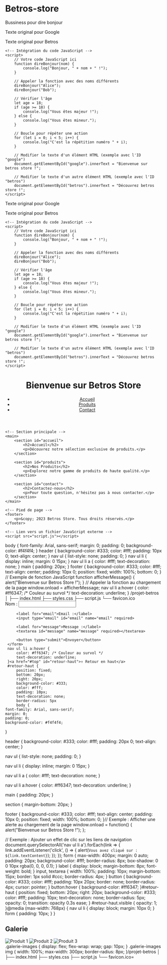 # Betros-store
Bussiness 
pour dire bonjour
<!DOCTYPE html>
<html lang="fr">
<head>
    <meta charset="UTF-8">
    <meta name="viewport" content="width=device-width, initial-scale=1.0">
    <title>Mon Projet JavaScript</title>
</head>
<body>
    <!-- Éléments HTML à modifier avec JavaScript -->
    <p id="google">Texte original pour Google</p>
    <p id="betros">Texte original pour Betros</p>

    <!-- Intégration du code JavaScript -->
    <script>
        // Votre code JavaScript ici
        function direBonjour(nom) {
            console.log("Bonjour, " + nom + " !");
        }

        // Appeler la fonction avec des noms différents
        direBonjour("Alice");
        direBonjour("Bob");

        // Vérifier l'âge
        let age = 18;
        if (age >= 18) {
            console.log("Vous êtes majeur !");
        } else {
            console.log("Vous êtes mineur.");
        }

        // Boucle pour répéter une action
        for (let i = 0; i < 5; i++) {
            console.log("C'est la répétition numéro " + i);
        }

        // Modifier le texte d'un élément HTML (exemple avec l'ID "google")
        document.getElementById("google").innerText = "Bienvenue sur betros store !";

        // Modifier le texte d'un autre élément HTML (exemple avec l'ID "betros")
        document.getElementById("betros").innerText = "Découvrez betros store !";
    </script>
</body>
</html><!DOCTYPE html>
<html lang="fr">
<head>
    <meta charset="UTF-8">
    <meta name="viewport" content="width=device-width, initial-scale=1.0">
    <title>Mon Projet JavaScript</title>
</head>
<body>
    <!-- Éléments HTML à modifier avec JavaScript -->
    <p id="google">Texte original pour Google</p>
    <p id="betros">Texte original pour Betros</p>

    <!-- Intégration du code JavaScript -->
    <script>
        // Votre code JavaScript ici
        function direBonjour(nom) {
            console.log("Bonjour, " + nom + " !");
        }

        // Appeler la fonction avec des noms différents
        direBonjour("Alice");
        direBonjour("Bob");

        // Vérifier l'âge
        let age = 18;
        if (age >= 18) {
            console.log("Vous êtes majeur !");
        } else {
            console.log("Vous êtes mineur.");
        }

        // Boucle pour répéter une action
        for (let i = 0; i < 5; i++) {
            console.log("C'est la répétition numéro " + i);
        }

        // Modifier le texte d'un élément HTML (exemple avec l'ID "google")
        document.getElementById("google").innerText = "Bienvenue sur betros store !";

        // Modifier le texte d'un autre élément HTML (exemple avec l'ID "betros")
        document.getElementById("betros").innerText = "Découvrez betros store !";
    </script>
</body>
</html>
<!DOCTYPE html>
<html lang="fr">
<head>
    <meta charset="UTF-8">
    <meta name="viewport" content="width=device-width, initial-scale=1.0">
    <meta name="description" content="Description professionnelle de votre site web.">
    <meta name="keywords" content="HTML, CSS, JavaScript, Betros, Store">
    <meta name="author" content="Votre Nom">
    <title>Betros Store - Votre Boutique en Ligne</title>
    <!-- Lien vers une feuille de style CSS externe -->
    <link rel="stylesheet" href="styles.css">
    <!-- Lien vers une icône de site (favicon) -->
    <link rel="icon" href="favicon.ico" type="image/x-icon">
</head>
<body>
    <!-- En-tête de la page -->
    <header>
        <h1>Bienvenue sur Betros Store</h1>
        <nav>
            <ul>
                <li><a href="#accueil">Accueil</a></li>
                <li><a href="#produits">Produits</a></li>
                <li><a href="#contact">Contact</a></li>
            </ul>
        </nav>
    </header>

    <!-- Section principale -->
    <main>
        <section id="accueil">
            <h2>Accueil</h2>
            <p>Découvrez notre sélection exclusive de produits.</p>
        </section>

        <section id="produits">
            <h2>Nos Produits</h2>
            <p>Explorez notre gamme de produits de haute qualité.</p>
        </section>

        <section id="contact">
            <h2>Contactez-nous</h2>
            <p>Pour toute question, n'hésitez pas à nous contacter.</p>
        </section>
    </main>

    <!-- Pied de page -->
    <footer>
        <p>&copy; 2023 Betros Store. Tous droits réservés.</p>
    </footer>

    <!-- Lien vers un fichier JavaScript externe -->
    <script src="script.js"></script>
</body>
</html>
body {
       font-family: Arial, sans-serif;
       margin: 0;
       padding: 0;
       background-color: #f4f4f4;
   }
   header {
       background-color: #333;
       color: #fff;
       padding: 10px 0;
       text-align: center;
   }
   nav ul {
       list-style: none;
       padding: 0;
   }
   nav ul li {
       display: inline;
       margin: 0 15px;
   }
   nav ul li a {
       color: #fff;
       text-decoration: none;
   }
   main {
       padding: 20px;
   }
   footer {
       background-color: #333;
       color: #fff;
       text-align: center;
       padding: 10px 0;
       position: fixed;
       width: 100%;
       bottom: 0;
   }
   // Exemple de fonction JavaScript
   function afficherMessage() {
       alert("Bienvenue sur Betros Store !");
   }
   // Appeler la fonction au chargement de la page
   window.onload = afficherMessage;
   nav ul li a:hover {
         color: #ff6347; /* Couleur au survol */
         text-decoration: underline;
     }
     /projet-betros
│
├── index.html
├── styles.css
├── script.js
└── favicon.ico
<form action="/envoyer" method="post">
         <label for="nom">Nom :</label>
         <input type="text" id="nom" name="nom" required>
         
         <label for="email">Email :</label>
         <input type="email" id="email" name="email" required>
         
         <label for="message">Message :</label>
         <textarea id="message" name="message" required></textarea>
         
         <button type="submit">Envoyer</button>
     </form>
     nav ul li a:hover {
         color: #ff6347; /* Couleur au survol */
         text-decoration: underline;
     }<a href="#top" id="retour-haut">↑ Retour en haut</a>
     #retour-haut {
         position: fixed;
         bottom: 20px;
         right: 20px;
         background-color: #333;
         color: #fff;
         padding: 10px;
         text-decoration: none;
         border-radius: 5px
         body {
    font-family: Arial, sans-serif;
    margin: 0;
    padding: 0;
    background-color: #f4f4f4;
}

header {
    background-color: #333;
    color: #fff;
    padding: 20px 0;
    text-align: center;
}

nav ul {
    list-style: none;
    padding: 0;
}

nav ul li {
    display: inline;
    margin: 0 15px;
}

nav ul li a {
    color: #fff;
    text-decoration: none;
}

nav ul li a:hover {
    color: #ff6347;
    text-decoration: underline;
}

main {
    padding: 20px;
}

section {
    margin-bottom: 20px;
}

footer {
    background-color: #333;
    color: #fff;
    text-align: center;
    padding: 10px 0;
    position: fixed;
    width: 100%;
    bottom: 0;
}// Exemple : Afficher une alerte au chargement de la page
window.onload = function() {
    alert("Bienvenue sur Betros Store !");
};

// Exemple : Ajouter un effet de clic sur les liens de navigation
document.querySelectorAll('nav ul li a').forEach(link => {
    link.addEventListener('click', () => {
        alert(`Vous avez cliqué sur : ${link.textContent}`);
    });
});
form {
         max-width: 400px;
         margin: 0 auto;
         padding: 20px;
         background-color: #fff;
         border-radius: 8px;
         box-shadow: 0 0 10px rgba(0, 0, 0, 0.1);
     }
     label {
         display: block;
         margin-bottom: 8px;
         font-weight: bold;
     }
     input, textarea {
         width: 100%;
         padding: 10px;
         margin-bottom: 15px;
         border: 1px solid #ccc;
         border-radius: 4px;
     }
     button {
         background-color: #333;
         color: #fff;
         padding: 10px 20px;
         border: none;
         border-radius: 4px;
         cursor: pointer;
     }
     button:hover {
         background-color: #ff6347;
     }#retour-haut {
         position: fixed;
         bottom: 20px;
         right: 20px;
         background-color: #333;
         color: #fff;
         padding: 10px;
         text-decoration: none;
         border-radius: 5px;
         opacity: 0;
         transition: opacity 0.3s ease;
     }
     #retour-haut.visible {
         opacity: 1;
     }@media (max-width: 768px) {
         nav ul li {
             display: block;
             margin: 10px 0;
         }
         form {
             padding: 10px;
         }
     }<section id="galerie">
         <h2>Galerie</h2>
         <div class="galerie-images">
             <img src="image1.jpg" alt="Produit 1">
             <img src="image2.jpg" alt="Produit 2">
             <img src="image3.jpg" alt="Produit 3">
         </div>
     </section>
     .galerie-images {
           display: flex;
           flex-wrap: wrap;
           gap: 10px;
       }
       .galerie-images img {
           width: 100%;
           max-width: 300px;
           border-radius: 8px;
       }/projet-betros
│
├── index.html
├── styles.css
├── script.js
└── favicon.ico=
